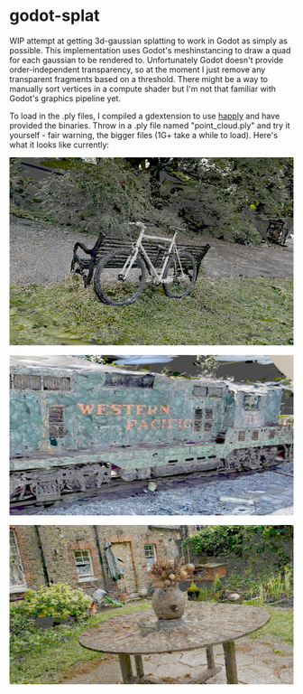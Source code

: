 # godot-splat

WIP attempt at getting 3d-gaussian splatting to work in Godot as simply as possible. This implementation uses Godot's meshinstancing to draw a quad for each gaussian to be rendered to. Unfortunately Godot doesn't provide order-independent transparency, so at the moment I just remove any transparent fragments based on a threshold. There might be a way to manually sort vertices in a compute shader but I'm not that familiar with Godot's graphics pipeline yet.

To load in the .ply files, I compiled a gdextension to use [happly](https://github.com/nmwsharp/happly) and have provided the binaries. Throw in a .ply file named "point_cloud.ply" and try it yourself - fair warning, the bigger files (1G+ take a while to load). Here's what it looks like currently:

![bicycle](assets/bicycle.png)

![train](assets/train.png)

![garden](assets/garden.png)
